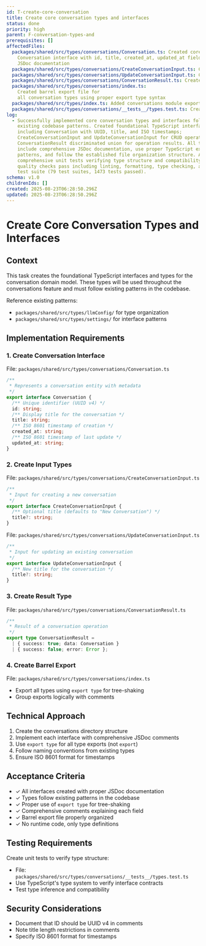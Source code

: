 ```yaml
---
id: T-create-core-conversation
title: Create core conversation types and interfaces
status: done
priority: high
parent: F-conversation-types-and
prerequisites: []
affectedFiles:
  packages/shared/src/types/conversations/Conversation.ts: Created core
    Conversation interface with id, title, created_at, updated_at fields and
    JSDoc documentation
  packages/shared/src/types/conversations/CreateConversationInput.ts: Created input type for new conversation creation with optional title field
  packages/shared/src/types/conversations/UpdateConversationInput.ts: Created input type for conversation updates with optional title field
  packages/shared/src/types/conversations/ConversationResult.ts: Created discriminated union result type for conversation operations
  packages/shared/src/types/conversations/index.ts:
    Created barrel export file for
    all conversation types using proper export type syntax
  packages/shared/src/types/index.ts: Added conversations module export to main types barrel
  packages/shared/src/types/conversations/__tests__/types.test.ts: Created comprehensive unit tests verifying type structure and compatibility
log:
  - Successfully implemented core conversation types and interfaces following
    existing codebase patterns. Created foundational TypeScript interfaces
    including Conversation with UUID, title, and ISO timestamps;
    CreateConversationInput and UpdateConversationInput for CRUD operations;
    ConversationResult discriminated union for operation results. All types
    include comprehensive JSDoc documentation, use proper TypeScript export
    patterns, and follow the established file organization structure. Added
    comprehensive unit tests verifying type structure and compatibility. All
    quality checks pass including linting, formatting, type checking, and full
    test suite (79 test suites, 1473 tests passed).
schema: v1.0
childrenIds: []
created: 2025-08-23T06:28:50.296Z
updated: 2025-08-23T06:28:50.296Z
---
```


# Create Core Conversation Types and Interfaces

## Context

This task creates the foundational TypeScript interfaces and types for the conversation domain model. These types will be used throughout the conversations feature and must follow existing patterns in the codebase.

Reference existing patterns:

- `packages/shared/src/types/llmConfig/` for type organization
- `packages/shared/src/types/settings/` for interface patterns

## Implementation Requirements

### 1. Create Conversation Interface

File: `packages/shared/src/types/conversations/Conversation.ts`

```typescript
/**
 * Represents a conversation entity with metadata
 */
export interface Conversation {
  /** Unique identifier (UUID v4) */
  id: string;
  /** Display title for the conversation */
  title: string;
  /** ISO 8601 timestamp of creation */
  created_at: string;
  /** ISO 8601 timestamp of last update */
  updated_at: string;
}
```

### 2. Create Input Types

File: `packages/shared/src/types/conversations/CreateConversationInput.ts`

```typescript
/**
 * Input for creating a new conversation
 */
export interface CreateConversationInput {
  /** Optional title (defaults to "New Conversation") */
  title?: string;
}
```

File: `packages/shared/src/types/conversations/UpdateConversationInput.ts`

```typescript
/**
 * Input for updating an existing conversation
 */
export interface UpdateConversationInput {
  /** New title for the conversation */
  title?: string;
}
```

### 3. Create Result Type

File: `packages/shared/src/types/conversations/ConversationResult.ts`

```typescript
/**
 * Result of a conversation operation
 */
export type ConversationResult =
  | { success: true; data: Conversation }
  | { success: false; error: Error };
```

### 4. Create Barrel Export

File: `packages/shared/src/types/conversations/index.ts`

- Export all types using `export type` for tree-shaking
- Group exports logically with comments

## Technical Approach

1. Create the conversations directory structure
2. Implement each interface with comprehensive JSDoc comments
3. Use `export type` for all type exports (not `export`)
4. Follow naming conventions from existing types
5. Ensure ISO 8601 format for timestamps

## Acceptance Criteria

- ✓ All interfaces created with proper JSDoc documentation
- ✓ Types follow existing patterns in the codebase
- ✓ Proper use of `export type` for tree-shaking
- ✓ Comprehensive comments explaining each field
- ✓ Barrel export file properly organized
- ✓ No runtime code, only type definitions

## Testing Requirements

Create unit tests to verify type structure:

- File: `packages/shared/src/types/conversations/__tests__/types.test.ts`
- Use TypeScript's type system to verify interface contracts
- Test type inference and compatibility

## Security Considerations

- Document that ID should be UUID v4 in comments
- Note title length restrictions in comments
- Specify ISO 8601 format for timestamps
